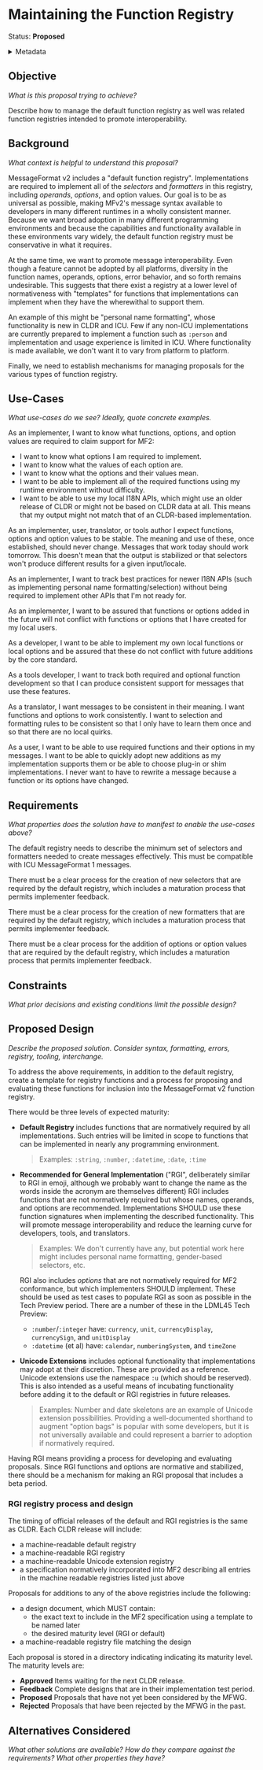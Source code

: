 # Maintaining the Function Registry

Status: **Proposed**

<details>
	<summary>Metadata</summary>
	<dl>
		<dt>Contributors</dt>
		<dd>@aphillips</dd>
		<dt>First proposed</dt>
		<dd>2024-02-12</dd>
		<dt>Pull Requests</dt>
                <dd>#634</dd>
	</dl>
</details>

## Objective

_What is this proposal trying to achieve?_

Describe how to manage the default function registry
as well was related function registries intended to promote interoperability.

## Background

_What context is helpful to understand this proposal?_

MessageFormat v2 includes a "default function registry".
Implementations are required to implement all of the _selectors_ 
and _formatters_ in this registry,
including _operands_, _options_, and option values.
Our goal is to be as universal as possible, 
making MFv2's message syntax available to developers in many different
runtimes in a wholly consistent manner.
Because we want broad adoption in many different programming environments
and because the capabilities 
and functionality available in these environments vary widely,
the default function registry must be conservative in what it requires.

At the same time, we want to promote message interoperability.
Even though a feature cannot be adopted by all platforms,
diversity in the function names, operands, options, error behavior,
and so forth remains undesirable.
This suggests that there exist a registry at a lower level of normativeness
with "templates" for functions that implementations can implement 
when they have the wherewithal to support them.

An example of this might be "personal name formatting",
whose functionality is new in CLDR and ICU.
Few if any non-ICU implementations are currently prepared to implement
a function such as `:person`
and implementation and usage experience is limited in ICU.
Where functionality is made available, we don't want it to vary from
platform to platform.

Finally, we need to establish mechanisms for managing proposals
for the various types of function registry.

## Use-Cases

_What use-cases do we see? Ideally, quote concrete examples._

As an implementer, I want to know what functions, options, and option values are
required to claim support for MF2:
- I want to know what options I am required to implement.
- I want to know what the values of each option are.
- I want to know what the options and their values mean.
- I want to be able to implement all of the required functions using my runtime environment
  without difficulty.
- I want to be able to use my local I18N APIs, which might use an older release of CLDR
  or might not be based on CLDR data at all.
  This means that my output might not match that of an CLDR-based implementation.

As an implementer, user, translator, or tools author I expect functions, options
and option values to be stable.
The meaning and use of these, once established, should never change.
Messages that work today should work tomorrow.
This doesn't mean that the output is stabilized or that selectors won't
produce different results for a given input/locale.

As an implementer, I want to track best practices for newer I18N APIs
(such as implementing personal name formatting/selection)
without being required to implement other APIs that I'm not ready for.

As an implementer, I want to be assured that functions or options added in the future
will not conflict with functions or options that I have created for my local users.

As a developer, I want to be able to implement my own local functions or local options
and be assured that these do not conflict with future additions by the core standard.

As a tools developer, I want to track both required and optional function development
so that I can produce consistent support for messages that use these features.

As a translator, I want messages to be consistent in their meaning.
I want functions and options to work consistently.
I want to selection and formatting rules to be consistent so that I only have
to learn them once and so that there are no local quirks.

As a user, I want to be able to use required functions and their options in my messages.
I want to be able to quickly adopt new additions as my implementation supports them
or be able to choose plug-in or shim implementations.
I never want to have to rewrite a message because a function or its options have changed.

## Requirements

_What properties does the solution have to manifest to enable the use-cases above?_

The default registry needs to describe the minimum set of selectors and formatters
needed to create messages effectively.
This must be compatible with ICU MessageFormat 1 messages.

There must be a clear process for the creation of new selectors that are required
by the default registry, 
which includes a maturation process that permits implementer feedback.

There must be a clear process for the creation of new formatters that are required
by the default registry, 
which includes a maturation process that permits implementer feedback.

There must be a clear process for the addition of options or option values that are required
by the default registry, 
which includes a maturation process that permits implementer feedback.

## Constraints

_What prior decisions and existing conditions limit the possible design?_

## Proposed Design

_Describe the proposed solution. Consider syntax, formatting, errors, registry, tooling, interchange._

To address the above requirements, in addition to the default registry,
create a template for registry functions
and a process for proposing and evaluating these functions for inclusion
into the MessageFormat v2 function registry.

There would be three levels of expected maturity:

- **Default Registry** includes functions that are normatively required by all implementations.
  Such entries will be limited in scope to functions that can be
  implemented in nearly any programming environment.
  > Examples: `:string`, `:number`, `:datetime`, `:date`, `:time`
- **Recommended for General Implementation**
  ("RGI", deliberately similar to RGI in emoji, although we probably want to change the name
  as the words inside the acronym are themselves different)
  RGI includes functions that are not
  normatively required but whose names, operands, and options are recommended.
  Implementations SHOULD use these function signatures
  when implementing the described functionality.
  This will promote message interoperability
  and reduce the learning curve for developers, tools, and translators.
  > Examples: We don't currently have any, but potential work here
  > might includes personal name formatting, gender-based selectors, etc.

  RGI also includes _options_ that are not normatively required for MF2 conformance,
  but which implementers SHOULD implement.
  These should be used as test cases to populate RGI as soon as possible in the
  Tech Preview period.
  There are a number of these in the LDML45 Tech Preview:
  - `:number`/`:integer` have: `currency`, `unit`, `currencyDisplay`, `currencySign`, and `unitDisplay`
  - `:datetime` (et al) have: `calendar`, `numberingSystem`, and `timeZone`
- **Unicode Extensions** includes optional functionality that implementations
  may adopt at their discretion.
  These are provided as a reference.
  Unicode extensions use the namespace `:u` (which should be reserved).
  This is also intended as a useful means of incubating functionality before
  adding it to the default or RGI registries in future releases.
  > Examples: Number and date skeletons are an example of Unicode extension
  > possibilities.
  > Providing a well-documented shorthand to augment "option bags" is
  > popular with some developers,
  > but it is not universally available and could represent a barrier to adoption
  > if normatively required.

Having RGI means providing a process for developing and evaluating proposals.
Since RGI functions and options are normative and stabilized,
there should be a mechanism for making an RGI proposal
that includes a beta period.

### RGI registry process and design

The timing of official releases of the default and RGI registries is the same as CLDR.
Each CLDR release will include:
- a machine-readable default registry
- a machine-readable RGI registry
- a machine-readable Unicode extension registry
- a specification normatively incorporated into MF2 describing all entries
  in the machine readable registries listed just above

Proposals for additions to any of the above registries include the following:
- a design document, which MUST contain:
   - the exact text to include in the MF2 specification using a template to be named later
   - the desired maturity level (RGI or default)
- a machine-readable registry file matching the design

Each proposal is stored in a directory indicating indicating its maturity level.
The maturity levels are:
- **Approved** Items waiting for the next CLDR release.
- **Feedback** Complete designs that are in their implementation test period.
- **Proposed** Proposals that have not yet been considered by the MFWG.
- **Rejected** Proposals that have been rejected by the MFWG in the past.


## Alternatives Considered

_What other solutions are available?_
_How do they compare against the requirements?_
_What other properties they have?_
